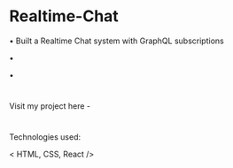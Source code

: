 # Realtime-Chat

•	Built a Realtime Chat system with GraphQL subscriptions

•	

•	
#
Visit my project here - 
#
Technologies used: 

< HTML, CSS, React />
